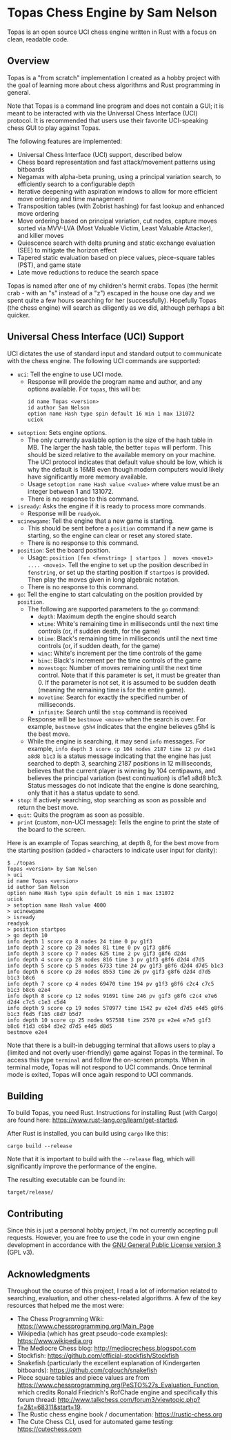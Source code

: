 # Topas Chess Engine by Sam Nelson

Topas is an open source UCI chess engine written in Rust with a focus on clean, readable code.

## Overview

Topas is a "from scratch" implementation I created as a hobby project with the goal of learning more about chess algorithms and Rust programming in general.

Note that Topas is a command line program and does not contain a GUI; it is meant to be interacted with via the Universal Chess Interface (UCI) protocol.  It is recommended that users use their favorite UCI-speaking chess GUI to play against Topas.

The following features are implemented:
 * Universal Chess Interface (UCI) support, described below
 * Chess board representation and fast attack/movement patterns using bitboards
 * Negamax with alpha-beta pruning, using a principal variation search, to efficiently search to a configurable depth
 * Iterative deepening with aspiration windows to allow for more efficient move ordering and time management
 * Transposition tables (with Zobrist hashing) for fast lookup and enhanced move ordering
 * Move ordering based on principal variation, cut nodes, capture moves sorted via MVV-LVA (Most Valuable Victim, Least Valuable Attacker), and killer moves
 * Quiescence search with delta pruning and static exchange evaluation (SEE) to mitigate the horizon effect
 * Tapered static evaluation based on piece values, piece-square tables (PST), and game state
 * Late move reductions to reduce the search space

Topas is named after one of my children's hermit crabs.  Topas (the hermit crab - with an "s" instead of a "z") escaped in the house one day and we spent quite a few hours searching for her (successfully).  Hopefully Topas (the chess engine) will search as diligently as we did, although perhaps a bit quicker.

## Universal Chess Interface (UCI) Support

UCI dictates the use of standard input and standard output to communicate with the chess engine.  The following UCI commands are supported:

 * `uci`: Tell the engine to use UCI mode.
    * Response will provide the program name and author, and any options available.  For `topas`, this will be:
        ```
        id name Topas <version>
        id author Sam Nelson
        option name Hash type spin default 16 min 1 max 131072
        uciok
        ```
 * `setoption`: Sets engine options.
    * The only currently available option is the size of the hash table in MB.  The larger the hash table, the better `topas` will perform.  This should be sized relative to the available memory on your machine.  The UCI protocol indicates that default value should be low, which is why the default is 16MB even though modern computers would likely have significantly more memory available.
    * Usage `setoption name Hash value <value>` where value must be an integer between 1 and 131072.
    * There is no response to this command.
 * `isready`: Asks the engine if it is ready to process more commands.
    * Response will be `readyok`.
 * `ucinewgame`: Tell the engine that a new game is starting.
    * This should be sent before a `position` command if a new game is starting, so the engine can clear or reset any stored state.
    * There is no response to this command.
 * `position`: Set the board position.
    * Usage: `position [fen <fenstring> | startpos ]  moves <move1> .... <movei>`.  Tell the engine to set up the position described in `fenstring`, or set up the starting position if `startpos` is provided.  Then play the moves given in long algebraic notation.
    * There is no response to this command.
 * `go`: Tell the engine to start calculating on the position provided by `position`.
    * The following are supported parameters to the `go` command:
       * `depth`: Maximum depth the engine should search
       * `wtime`: White's remaining time in milliseconds until the next time controls (or, if sudden death, for the game)
       * `btime`: Black's remaining time in milliseconds until the next time controls (or, if sudden death, for the game)
       * `winc`: White's increment per the time controls of the game
       * `binc`: Black's increment per the time controls of the game
       * `movestogo`: Number of moves remaining until the next time control.  Note that if this parameter is set, it must be greater than 0.  If the parameter is not set, it is assumed to be sudden death (meaning the remaining time is for the entire game).
       * `movetime`: Search for exactly the specified number of milliseconds.
       * `infinite`: Search until the `stop` command is received
    * Response will be `bestmove <move>` when the search is over.  For example, `bestmove g5h4` indicates that the engine believes g5h4 is the best move.
    * While the engine is searching, it may send `info` messages.  For example, `info depth 3 score cp 104 nodes 2187 time 12 pv d1e1 a8d8 b1c3` is a status message indicating that the engine has just searched to depth 3, searching 2187 positions in 12 milliseconds, believes that the current player is winning by 104 centipawns, and believes the principal variation (best continuation) is d1e1 a8d8 b1c3.  Status messages do not indicate that the engine is done searching, only that it has a status update to send.
 * `stop`: If actively searching, stop searching as soon as possible and return the best move.
 * `quit`: Quits the program as soon as possible.
 * `print` (custom, non-UCI message): Tells the engine to print the state of the board to the screen.

Here is an example of Topas searching, at depth 8, for the best move from the starting position (added `>` characters to indicate user input for clarity):

```
$ ./topas
Topas <version> by Sam Nelson
> uci
id name Topas <version>
id author Sam Nelson
option name Hash type spin default 16 min 1 max 131072
uciok
> setoption name Hash value 4000
> ucinewgame
> isready
readyok
> position startpos
> go depth 10
info depth 1 score cp 8 nodes 24 time 0 pv g1f3 
info depth 2 score cp 28 nodes 81 time 0 pv g1f3 g8f6 
info depth 3 score cp 7 nodes 625 time 2 pv g1f3 g8f6 d2d4 
info depth 4 score cp 28 nodes 816 time 3 pv g1f3 g8f6 d2d4 d7d5 
info depth 5 score cp 5 nodes 6733 time 24 pv g1f3 g8f6 d2d4 d7d5 b1c3 
info depth 6 score cp 28 nodes 8553 time 26 pv g1f3 g8f6 d2d4 d7d5 b1c3 b8c6 
info depth 7 score cp 4 nodes 69470 time 194 pv g1f3 g8f6 c2c4 c7c5 b1c3 b8c6 e2e4 
info depth 8 score cp 12 nodes 91691 time 246 pv g1f3 g8f6 c2c4 e7e6 d2d4 c7c5 c1e3 c5d4 
info depth 9 score cp 19 nodes 570977 time 1542 pv e2e4 d7d5 e4d5 g8f6 b1c3 f6d5 f1b5 c8d7 b5d7 
info depth 10 score cp 25 nodes 957588 time 2570 pv e2e4 e7e5 g1f3 b8c6 f1d3 c6b4 d3e2 d7d5 e4d5 d8d5 
bestmove e2e4 
```

Note that there is a built-in debugging terminal that allows users to play a (limited and not overly user-friendly) game against Topas in the terminal.  To access this type `terminal` and follow the on-screen prompts.  When in terminal mode, Topas will not respond to UCI commands.  Once terminal mode is exited, Topas will once again respond to UCI commands.

## Building

To build Topas, you need Rust.  Instructions for installing Rust (with Cargo) are found here: https://www.rust-lang.org/learn/get-started.

After Rust is installed, you can build using `cargo` like this:

```
cargo build --release
```

Note that it is important to build with the `--release` flag, which will significantly improve the performance of the engine.

The resulting executable can be found in:

```
target/release/
```

## Contributing

Since this is just a personal hobby project, I'm not currently accepting pull requests.  However, you are free to use the code in your own engine development in accordance with the [GNU General Public License version 3](LICENSE) (GPL v3).

## Acknowledgments

Throughout the course of this project, I read a lot of information related to searching, evaluation, and other chess-related algorithms.  A few of the key resources that helped me the most were:
 * The Chess Programming Wiki: https://www.chessprogramming.org/Main_Page
 * Wikipedia (which has great pseudo-code examples): https://www.wikipedia.org
 * The Mediocre Chess blog: http://mediocrechess.blogspot.com
 * Stockfish: https://github.com/official-stockfish/Stockfish
 * Snakefish (particularly the excellent explanation of Kindergarten bitboards): https://github.com/cglouch/snakefish
 * Piece square tables and piece values are from https://www.chessprogramming.org/PeSTO%27s_Evaluation_Function, which credits Ronald Friedrich's RofChade engine and specifically this forum thread: http://www.talkchess.com/forum3/viewtopic.php?f=2&t=68311&start=19.
 * The Rustic chess engine book / documentation: https://rustic-chess.org
 * The Cute Chess CLI, used for automated game testing: https://cutechess.com

